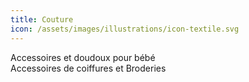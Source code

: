 ```yaml
---
title: Couture	
icon: /assets/images/illustrations/icon-textile.svg
---
```

Accessoires et doudoux pour bébé  
Accessoires de coiffures et Broderies